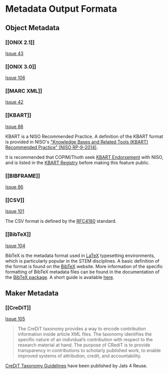 # Metadata Output Formata

## Object Metadata

### [[ONIX 2.1]]
[Issue 43](https://github.com/thoth-pub/thoth/issues/43)

### [[ONIX 3.0]]
[Issue 106](https://github.com/thoth-pub/thoth/issues/106)

### [[MARC XML]]
[Issue 42](https://github.com/thoth-pub/thoth/issues/42)

### [[KBART]]
[Issue 88](https://github.com/thoth-pub/thoth/issues/88)

KBART is a NISO Recommended Practice. A definition of the KBART format is provided in NISO's ["Knowledge Bases and Related Tools (KBART) Recommended Practice" (NISO RP-9-2014)](https://www.niso.org/publications/rp/rp-9-2014/).

It is recommended that COPIM/Thoth seek [KBART Endorsement](https://www.niso.org/standards-committees/kbart/kbart-endorsement) with NISO, and is listed in the [KBART Registry](https://sites.google.com/site/kbartregistry/) before making this feature public.

### [[BIBFRAME]]
[Issue 86](https://github.com/thoth-pub/thoth/issues/86)

### [[CSV]]
[Issue 101](https://github.com/thoth-pub/thoth/issues/101)

The CSV format is defined by the [RFC4180](https://tools.ietf.org/html/rfc4180) standard.

### [[BibTeX]]
[Issue 104](https://github.com/thoth-pub/thoth/issues/104)

BibTeX is the metadata format used in [LaTeX](https://www.ctan.org/) typesetting environments, which is particularly popular in the STEM disciplines. A basic definition of the format is found on the [BibTeX](http://www.bibtex.org/Format/) website. More information of the specific formatting of BibTeX metadata files can be found in the documentation of the [BibTeX package](https://www.ctan.org/pkg/bibtex). A short guide is available [here](https://www.economics.utoronto.ca/osborne/latex/BIBTEX.HTM).

## Maker Metadata

### [[CreDiT]]
[Issue 105](https://github.com/thoth-pub/thoth/issues/105)

> The CreDiT taxonomy provides a way to encode contribution information inside article XML files. The taxonomy identifies the specific nature of an individual’s contribution with respect to the research material at hand. The purpose of CRediT is to provide transparency in contributions to scholarly published work, to enable improved systems of attribution, credit, and accountability.

[CreDiT Taxonomy Guidelines](https://jats4r.org/credit-taxonomy) have been published by Jats 4 Reuse.



